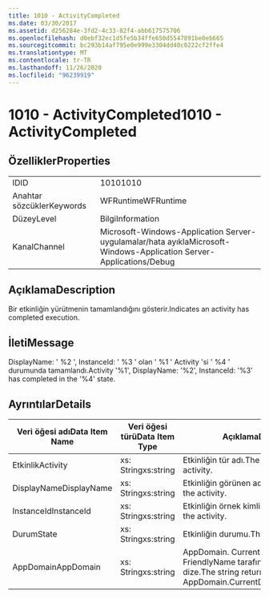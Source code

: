 ```yaml
---
title: 1010 - ActivityCompleted
ms.date: 03/30/2017
ms.assetid: d256284e-3fd2-4c33-82f4-abb617575706
ms.openlocfilehash: d0ebf32ec1d5fe5b34ffe650d5547891be0eb665
ms.sourcegitcommit: bc293b14af795e0e999e3304dd40c0222cf2ffe4
ms.translationtype: MT
ms.contentlocale: tr-TR
ms.lasthandoff: 11/26/2020
ms.locfileid: "96239919"
---
```

# <a name="1010---activitycompleted"></a><span data-ttu-id="80559-102">1010 - ActivityCompleted</span><span class="sxs-lookup"><span data-stu-id="80559-102">1010 - ActivityCompleted</span></span>

## <a name="properties"></a><span data-ttu-id="80559-103">Özellikler</span><span class="sxs-lookup"><span data-stu-id="80559-103">Properties</span></span>  
  
|||  
|-|-|  
|<span data-ttu-id="80559-104">ID</span><span class="sxs-lookup"><span data-stu-id="80559-104">ID</span></span>|<span data-ttu-id="80559-105">1010</span><span class="sxs-lookup"><span data-stu-id="80559-105">1010</span></span>|  
|<span data-ttu-id="80559-106">Anahtar sözcükler</span><span class="sxs-lookup"><span data-stu-id="80559-106">Keywords</span></span>|<span data-ttu-id="80559-107">WFRuntime</span><span class="sxs-lookup"><span data-stu-id="80559-107">WFRuntime</span></span>|  
|<span data-ttu-id="80559-108">Düzey</span><span class="sxs-lookup"><span data-stu-id="80559-108">Level</span></span>|<span data-ttu-id="80559-109">Bilgi</span><span class="sxs-lookup"><span data-stu-id="80559-109">Information</span></span>|  
|<span data-ttu-id="80559-110">Kanal</span><span class="sxs-lookup"><span data-stu-id="80559-110">Channel</span></span>|<span data-ttu-id="80559-111">Microsoft-Windows-Application Server-uygulamalar/hata ayıkla</span><span class="sxs-lookup"><span data-stu-id="80559-111">Microsoft-Windows-Application Server-Applications/Debug</span></span>|  
  
## <a name="description"></a><span data-ttu-id="80559-112">Açıklama</span><span class="sxs-lookup"><span data-stu-id="80559-112">Description</span></span>  

 <span data-ttu-id="80559-113">Bir etkinliğin yürütmenin tamamlandığını gösterir.</span><span class="sxs-lookup"><span data-stu-id="80559-113">Indicates an activity has completed execution.</span></span>  
  
## <a name="message"></a><span data-ttu-id="80559-114">İleti</span><span class="sxs-lookup"><span data-stu-id="80559-114">Message</span></span>  

 <span data-ttu-id="80559-115">DisplayName: ' %2 ', InstanceId: ' %3 ' olan ' %1 ' Activity 'si ' %4 ' durumunda tamamlandı.</span><span class="sxs-lookup"><span data-stu-id="80559-115">Activity '%1', DisplayName: '%2', InstanceId: '%3' has completed in the '%4' state.</span></span>  
  
## <a name="details"></a><span data-ttu-id="80559-116">Ayrıntılar</span><span class="sxs-lookup"><span data-stu-id="80559-116">Details</span></span>  
  
|<span data-ttu-id="80559-117">Veri öğesi adı</span><span class="sxs-lookup"><span data-stu-id="80559-117">Data Item Name</span></span>|<span data-ttu-id="80559-118">Veri öğesi türü</span><span class="sxs-lookup"><span data-stu-id="80559-118">Data Item Type</span></span>|<span data-ttu-id="80559-119">Açıklama</span><span class="sxs-lookup"><span data-stu-id="80559-119">Description</span></span>|  
|--------------------|--------------------|-----------------|  
|<span data-ttu-id="80559-120">Etkinlik</span><span class="sxs-lookup"><span data-stu-id="80559-120">Activity</span></span>|<span data-ttu-id="80559-121">xs: String</span><span class="sxs-lookup"><span data-stu-id="80559-121">xs:string</span></span>|<span data-ttu-id="80559-122">Etkinliğin tür adı.</span><span class="sxs-lookup"><span data-stu-id="80559-122">The type name of the activity.</span></span>|  
|<span data-ttu-id="80559-123">DisplayName</span><span class="sxs-lookup"><span data-stu-id="80559-123">DisplayName</span></span>|<span data-ttu-id="80559-124">xs: String</span><span class="sxs-lookup"><span data-stu-id="80559-124">xs:string</span></span>|<span data-ttu-id="80559-125">Etkinliğin görünen adı.</span><span class="sxs-lookup"><span data-stu-id="80559-125">The display name of the activity.</span></span>|  
|<span data-ttu-id="80559-126">InstanceId</span><span class="sxs-lookup"><span data-stu-id="80559-126">InstanceId</span></span>|<span data-ttu-id="80559-127">xs: String</span><span class="sxs-lookup"><span data-stu-id="80559-127">xs:string</span></span>|<span data-ttu-id="80559-128">Etkinliğin örnek kimliği.</span><span class="sxs-lookup"><span data-stu-id="80559-128">The instance id of the activity.</span></span>|  
|<span data-ttu-id="80559-129">Durum</span><span class="sxs-lookup"><span data-stu-id="80559-129">State</span></span>|<span data-ttu-id="80559-130">xs: String</span><span class="sxs-lookup"><span data-stu-id="80559-130">xs:string</span></span>|<span data-ttu-id="80559-131">Etkinliğin durumu.</span><span class="sxs-lookup"><span data-stu-id="80559-131">The state of the activity.</span></span>|  
|<span data-ttu-id="80559-132">AppDomain</span><span class="sxs-lookup"><span data-stu-id="80559-132">AppDomain</span></span>|<span data-ttu-id="80559-133">xs: String</span><span class="sxs-lookup"><span data-stu-id="80559-133">xs:string</span></span>|<span data-ttu-id="80559-134">AppDomain. CurrentDomain. FriendlyName tarafından döndürülen dize.</span><span class="sxs-lookup"><span data-stu-id="80559-134">The string returned by AppDomain.CurrentDomain.FriendlyName.</span></span>|
